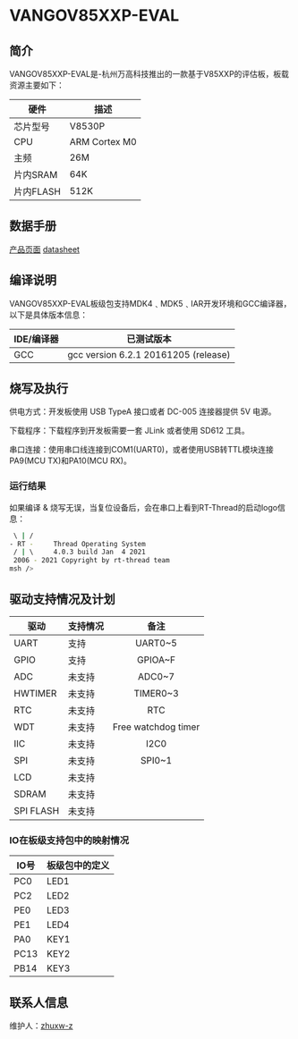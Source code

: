 # VANGOV85XXP-EVAL

## 简介

VANGOV85XXP-EVAL是-杭州万高科技推出的一款基于V85XXP的评估板，板载资源主要如下：

| 硬件      | 描述          |
| --------- | ------------- |
| 芯片型号  | V8530P        |
| CPU       | ARM Cortex M0 |
| 主频      | 26M           |
| 片内SRAM  | 64K           |
| 片内FLASH | 512K          |

## 数据手册

[产品页面](http://www.vangotech.com/product.php?areas=0&bigs=1&smalls=4&id=65)
[datasheet](http://www.vangotech.com/uploadpic/162798394156.pdf)

## 编译说明

VANGOV85XXP-EVAL板级包支持MDK4﹑MDK5﹑IAR开发环境和GCC编译器，以下是具体版本信息：

| IDE/编译器 | 已测试版本                   |
| ---------- | ---------------------------- |
| GCC        |gcc version 6.2.1 20161205 (release) |

## 烧写及执行

供电方式：开发板使用 USB TypeA 接口或者 DC-005 连接器提供 5V 电源。

下载程序：下载程序到开发板需要一套 JLink 或者使用 SD612 工具。

串口连接：使用串口线连接到COM1(UART0)，或者使用USB转TTL模块连接PA9(MCU TX)和PA10(MCU RX)。

### 运行结果

如果编译 & 烧写无误，当复位设备后，会在串口上看到RT-Thread的启动logo信息：

```bash
 \ | /
- RT -     Thread Operating System
 / | \     4.0.3 build Jan  4 2021
 2006 - 2021 Copyright by rt-thread team
msh />
```
## 驱动支持情况及计划

| 驱动      | 支持情况 |            备注            |
| --------- | -------- | :------------------------: |
| UART      | 支持     |          UART0~5           |
| GPIO      | 支持     |          GPIOA~F           |
| ADC       | 未支持   |          ADC0~7            |
| HWTIMER   | 未支持   |          TIMER0~3          |
| RTC       | 未支持   |          RTC               |
| WDT       | 未支持   |    Free watchdog timer     |
| IIC       | 未支持   |          I2C0              |
| SPI       | 未支持   |          SPI0~1            |
| LCD       | 未支持   |                            |
| SDRAM     | 未支持   |                            |
| SPI FLASH | 未支持   |                            |

### IO在板级支持包中的映射情况

| IO号 | 板级包中的定义  |
| ---- | -------------- |
| PC0  | LED1           |
| PC2  | LED2           |
| PE0  | LED3           |
| PE1  | LED4           |
| PA0  | KEY1           |
| PC13 | KEY2           |
| PB14 | KEY3           |

## 联系人信息

维护人：[zhuxw-z](https://github.com/zhuxw-z)
